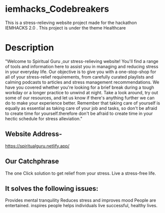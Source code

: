 # iemhacks_Codebreakers
This is a stress-relieving website project made for the hackathon IEMHACKS 2.0 . This project is under the theme Healthcare

# Description

"Welcome to Spiritual Guru ,our stress-relieving website! You'll find a range of tools and information here to assist you in managing and reducing stress in your everyday life. Our objective is to give you with a one-stop-shop for all of your stress-relief requirements, from carefully curated playlists and calming podcasts to articles and stress management recommendations. We have you covered whether you're looking for a brief break during a tough workday or a longer practice to unwind at night. Take a look around, try out some of our resources, and let us know if there's anything further we can do to make your experience better. Remember that taking care of yourself is equally as essential as taking care of your job and tasks, so don't be afraid to create time for yourself.therefore don't be afraid to create time in your hectic schedule for stress alleviation."

## Website Address-
https://spiritualguru.netlify.app/
## Our Catchphrase
The one Click solution to get relief from your stress. Live a stress-free life.


## It solves the following issues:
Provides mental tranquility
Reduces stress and improves mood
People are entertained.
inspires people
helps individuals live successful, healthy lives.
